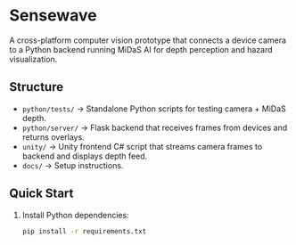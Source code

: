 # Sensewave

A cross-platform computer vision prototype that connects a device camera to a Python backend running MiDaS AI for depth perception and hazard visualization.

## Structure
- `python/tests/` → Standalone Python scripts for testing camera + MiDaS depth.
- `python/server/` → Flask backend that receives frames from devices and returns overlays.
- `unity/` → Unity frontend C# script that streams camera frames to backend and displays depth feed.
- `docs/` → Setup instructions.

## Quick Start
1. Install Python dependencies:
   ```bash
   pip install -r requirements.txt
